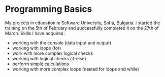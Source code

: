 # Programming Basics
My projects in education in Software University, Sofia, Bulgaria.
I started the training on the 5th of February and successfully completed it on the 27th of March.
Skills I have acquired:
 - working with the console (data input and output)
 - working with loops (for)
 - work with more complex logical checks
 - working with logical checks (if-else)
 - perform simple calculations
 - working with more complex loops (nested for loops and while)
